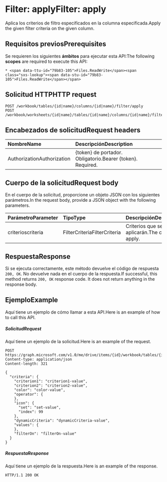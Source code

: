 # <a name="filter-apply"></a><span data-ttu-id="79b83-101">Filter: apply</span><span class="sxs-lookup"><span data-stu-id="79b83-101">Filter: apply</span></span>

<span data-ttu-id="79b83-102">Aplica los criterios de filtro especificados en la columna especificada.</span><span class="sxs-lookup"><span data-stu-id="79b83-102">Apply the given filter criteria on the given column.</span></span>
## <a name="prerequisites"></a><span data-ttu-id="79b83-103">Requisitos previos</span><span class="sxs-lookup"><span data-stu-id="79b83-103">Prerequisites</span></span>
<span data-ttu-id="79b83-104">Se requieren los siguientes **ámbitos** para ejecutar esta API:</span><span class="sxs-lookup"><span data-stu-id="79b83-104">The following **scopes** are required to execute this API:</span></span> 

    * <span data-ttu-id="79b83-105">Files.ReadWrite</span><span class="sxs-lookup"><span data-stu-id="79b83-105">Files.ReadWrite</span></span>

## <a name="http-request"></a><span data-ttu-id="79b83-106">Solicitud HTTP</span><span class="sxs-lookup"><span data-stu-id="79b83-106">HTTP request</span></span>
<!-- { "blockType": "ignored" } -->
```http
POST /workbook/tables/{id|name}/columns/{id|name}/filter/apply
POST /workbook/worksheets/{id|name}/tables/{id|name}/columns/{id|name}/filter/apply

```
## <a name="request-headers"></a><span data-ttu-id="79b83-107">Encabezados de solicitud</span><span class="sxs-lookup"><span data-stu-id="79b83-107">Request headers</span></span>
| <span data-ttu-id="79b83-108">Nombre</span><span class="sxs-lookup"><span data-stu-id="79b83-108">Name</span></span>       | <span data-ttu-id="79b83-109">Descripción</span><span class="sxs-lookup"><span data-stu-id="79b83-109">Description</span></span>|
|:---------------|:----------|
| <span data-ttu-id="79b83-110">Authorization</span><span class="sxs-lookup"><span data-stu-id="79b83-110">Authorization</span></span>  | <span data-ttu-id="79b83-p101">{token} de portador. Obligatorio.</span><span class="sxs-lookup"><span data-stu-id="79b83-p101">Bearer {token}. Required.</span></span> |


## <a name="request-body"></a><span data-ttu-id="79b83-113">Cuerpo de la solicitud</span><span class="sxs-lookup"><span data-stu-id="79b83-113">Request body</span></span>
<span data-ttu-id="79b83-114">En el cuerpo de la solicitud, proporcione un objeto JSON con los siguientes parámetros.</span><span class="sxs-lookup"><span data-stu-id="79b83-114">In the request body, provide a JSON object with the following parameters.</span></span>

| <span data-ttu-id="79b83-115">Parámetro</span><span class="sxs-lookup"><span data-stu-id="79b83-115">Parameter</span></span>    | <span data-ttu-id="79b83-116">Tipo</span><span class="sxs-lookup"><span data-stu-id="79b83-116">Type</span></span>   |<span data-ttu-id="79b83-117">Descripción</span><span class="sxs-lookup"><span data-stu-id="79b83-117">Description</span></span>|
|:---------------|:--------|:----------|
|<span data-ttu-id="79b83-118">criterios</span><span class="sxs-lookup"><span data-stu-id="79b83-118">criteria</span></span>|<span data-ttu-id="79b83-119">FilterCriteria</span><span class="sxs-lookup"><span data-stu-id="79b83-119">FilterCriteria</span></span>|<span data-ttu-id="79b83-120">Criterios que se aplicarán.</span><span class="sxs-lookup"><span data-stu-id="79b83-120">The criteria to apply.</span></span>|

## <a name="response"></a><span data-ttu-id="79b83-121">Respuesta</span><span class="sxs-lookup"><span data-stu-id="79b83-121">Response</span></span>

<span data-ttu-id="79b83-p102">Si se ejecuta correctamente, este método devuelve el código de respuesta `200, OK`. No devuelve nada en el cuerpo de la respuesta.</span><span class="sxs-lookup"><span data-stu-id="79b83-p102">If successful, this method returns `200, OK` response code. It does not return anything in the response body.</span></span>

## <a name="example"></a><span data-ttu-id="79b83-124">Ejemplo</span><span class="sxs-lookup"><span data-stu-id="79b83-124">Example</span></span>
<span data-ttu-id="79b83-125">Aquí tiene un ejemplo de cómo llamar a esta API.</span><span class="sxs-lookup"><span data-stu-id="79b83-125">Here is an example of how to call this API.</span></span>
##### <a name="request"></a><span data-ttu-id="79b83-126">Solicitud</span><span class="sxs-lookup"><span data-stu-id="79b83-126">Request</span></span>
<span data-ttu-id="79b83-127">Aquí tiene un ejemplo de la solicitud.</span><span class="sxs-lookup"><span data-stu-id="79b83-127">Here is an example of the request.</span></span>
<!-- {
  "blockType": "request",
  "name": "filter_apply"
}-->
```http
POST https://graph.microsoft.com/v1.0/me/drive/items/{id}/workbook/tables/{id|name}/columns/{id|name}/filter/apply
Content-type: application/json
Content-length: 321

{
  "criteria": {
    "criterion1": "criterion1-value",
    "criterion2": "criterion2-value",
    "color": "color-value",
    "operator": {
    },
    "icon": {
      "set": "set-value",
      "index": 99
    },
    "dynamicCriteria": "dynamicCriteria-value",
    "values": {
    },
    "filterOn": "filterOn-value"
  }
}
```

##### <a name="response"></a><span data-ttu-id="79b83-128">Respuesta</span><span class="sxs-lookup"><span data-stu-id="79b83-128">Response</span></span>
<span data-ttu-id="79b83-129">Aquí tiene un ejemplo de la respuesta.</span><span class="sxs-lookup"><span data-stu-id="79b83-129">Here is an example of the response.</span></span> 
<!-- {
  "blockType": "response",
  "truncated": true,
  "@odata.type": "microsoft.graph.none"
} -->
```http
HTTP/1.1 200 OK
```

<!-- uuid: 8fcb5dbc-d5aa-4681-8e31-b001d5168d79
2015-10-25 14:57:30 UTC -->
<!-- {
  "type": "#page.annotation",
  "description": "Filter: apply",
  "keywords": "",
  "section": "documentation",
  "tocPath": ""
}-->